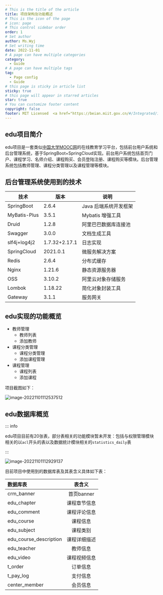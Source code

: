 ```yaml
---
# This is the title of the article
title: 项目架构及功能概述
# This is the icon of the page
# icon: page
# This control sidebar order
order: 1
# Set author
author: Ms.Wyj
# Set writing time
date: 2022-11-01
# A page can have multiple categories
category:
  - Guide
# A page can have multiple tags
tag:
  - Page config
  - Guide
# this page is sticky in article list
sticky: true
# this page will appear in starred articles
star: true
# You can customize footer content
copyright: false
footer: MIT Licensed  <a href="https://beian.miit.gov.cn/#/Integrated/index" target="_blank">浙ICP备2022028662号-1</a> | Copyright © 2022-present <a href="https://github.com/CodingLifeVV" target="_blank">CodingLifeVV</a> </p> 内容创作不易，引用请注明出处，网站已备案，切勿侵权
---
```


## edu项目简介

edu项目是一套类似[中国大学MOOC网](https://www.icourse163.org/)的在线教育学习平台，包括前台用户系统和后台管理系统，基于SpringBoot+SpringCloud实现。前台用户系统包括首页门户、课程学习、名师介绍、课程购买、会员登陆注册、课程购买等模块。后台管理系统包括教师管理、课程分类管理以及课程管理等模块。

## 后台管理系统使用到的技术

| 技术          | 版本          | 说明                                   |
| ------------- | ------------- | -------------------------------------- |
| SpringBoot    | 2.6.4         | Java 后端系统开发框架                  |
| MyBatis-Plus  | 3.5.1         | Mybatis 增强工具                       |
| Druid         | 1.2.8         | 阿里巴巴数据库连接池                   |
| Swagger       | 3.0.0         | 文档生成工具                           |
| slf4j+log4j2  | 1.7.32+2.17.1 | 日志实现                               |
| SpringCloud   | 2021.0.1      | 微服务解决方案                         |
| Redis         |   2.6.4       |  分布式缓存  |
| Nginx         |  1.21.6        |  静态资源服务器  |
| OSS           |  3.10.2        |  阿里云对象存储服务  |
| Lombok        |  1.18.22       |  简化对象封装工具  |
| Gateway       |  3.1.1   |  服务网关  |

## edu实现的功能概览

- 教师管理
  - 教师列表
  - 添加教师
- 课程分类管理
  - 课程分类管理
  - 添加课程管理
- 课程管理
  - 课程列表
  - 添加课程

项目截图如下：

![image-20221101112537512](https://eduimage1.oss-cn-beijing.aliyuncs.com/img/image-20221101112537512.png)



## edu数据库概览

::: info

edu项目目前有20张表，部分表相关的功能模块暂未开发：包括与权限管理模块相关的以`acl`开头的表以及数据统计模块相关的`statistics_daily`表

:::

![image-20221101112929137](https://eduimage1.oss-cn-beijing.aliyuncs.com/img/image-20221101112929137.png)

目前项目中使用到的数据库表及其表含义具体如下表：

| 数据库表               |    表含义    |
| :--------------------- | :----------: |
| crm_banner             |  首页banner  |
| edu_chapter            | 课程章节信息 |
| edu_comment            | 课程评论信息 |
| edu_course             |   课程信息   |
| edu_subject            |   课程类别   |
| edu_course_description | 课程详细描述 |
| edu_teacher            |   教师信息   |
| edu_video              | 课程视频信息 |
| t_order                |   订单信息   |
| t_pay_log              |   支付信息   |
| center_member          |   会员信息   |
